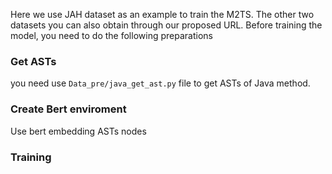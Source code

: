 Here we use JAH dataset as an example to train the M2TS. The other two datasets you can also obtain through our proposed URL.
Before training the model, you need to do the following preparations

### Get ASTs
you need use ```Data_pre/java_get_ast.py``` file to get ASTs of Java method.

### Create Bert enviroment
Use bert embedding ASTs nodes

### Training
